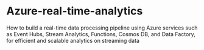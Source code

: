 # Azure-real-time-analytics
How to build a real-time data processing pipeline using Azure services such as Event Hubs, Stream Analytics, Functions, Cosmos DB, and Data Factory, for efficient and scalable analytics on streaming data
